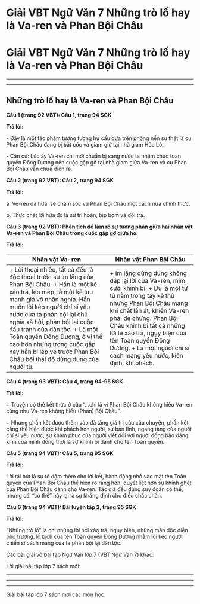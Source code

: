 # Giải VBT Ngữ Văn 7 Những trò lố hay là Va-ren và Phan Bội Châu

# Giải VBT Ngữ Văn 7 Những trò lố hay là Va-ren và Phan Bội Châu

* * *

* * *

## Những trò lố hay là Va-ren và Phan Bội Châu

**Câu 1 (trang 92 VBT): Câu 1, trang 94 SGK**

**Trả lời:**

\- Đây là một tác phẩm tưởng tượng hư cấu dựa trên phông nền sự thật là cụ Phan Bội Châu đang bị bắt cóc và giam giữ tại nhà giam Hỏa Lò.

\- Căn cứ: Lúc ấy Va-ren chỉ mới chuẩn bị sang nước ta nhậm chức toàn quyền Đông Dương nên cuộc gặp gỡ tại nhà giam giữa Va-ren và cụ Phan Bội Châu vẫn chưa diễn ra. 

**Câu 2 (trang 92 VBT): Câu 2, trang 94 SGK**

**Trả lời:**

a. Ve-ren đã hứa: sẽ chăm sóc vụ Phan Bội Châu một cách nửa chính thức. 

b. Thực chất lời hứa đó là sự trì hoãn, bịp bợm và dối trá. 

**Câu 3 (trang 92 VBT): Phân tích để làm rõ sự tương phản giữa hai nhân vật Va-ren và Phan Bội Châu trong cuộc gặp gỡ giữa họ.**

**Trả lời:**

Nhân vật Va-ren | Nhân vật Phan Bội Châu  
---|---  
\+ Lời thoại nhiều, tất cả đều là độc thoại trước sự im lặng của Phan Bội Châu. \+ Hắn là một kẻ xảo trá, lẻo mép, là một kẻ lưu manh giả vờ nhân nghĩa. Hắn muốn lôi kéo người chí sĩ yêu nước của ta phản bội lại chủ nghĩa xã hội, phản bội lại cuộc đấu tranh của dân tộc.  \+ Là một Toàn quyền Đông Dương, ở vị thế cao hơn nhưng trong cuộc gặp này hắn bị lép vé trước Phan Bội Châu bởi thái độ dửng dung của người tù.  | \+ Im lặng dửng dung không đáp lại lời của Va-ren, mỉm cười khinh bỉ. \+ Dù là một tử tù nằm trong tay kẻ thù nhưng Phan Bội Châu mang khí chất lấn át, khiến Va-ren phải dè chừng. Phan Bội Châu khinh bỉ tất cả những lời lẽ xảo trá, ngụy biện của tên Toàn quyền Đông Dương.  \+ Là một người chí sĩ cách mạng yêu nước, kiên định, khí phách.   
  
**Câu 4 (trang 93 VBT): Câu 4, trang 94-95 SGK.**

**Trả lời:**

\+ Truyện có thể kết thức ở câu “…chỉ là vì Phan Bội Châu không hiểu Va-ren cũng như Va-ren không hiểu (Phan) Bội Châu”.

\+ Nhưng phần kết được thêm vào đã tăng giá trị của câu chuyện, phần kết càng thể hiện được khí phách hơn người, sự bản lĩnh, ngang tàng của người chí sĩ yêu nước, sự khâm phục của người viết đối với người đồng bào đáng kính của mình đồng thời là sự khinh bỉ dành cho tên Toàn quyền. 

**Câu 5 (trang 94 VBT): Câu 5, trang 95 SGK**

**Trả lời:**

Lời tái bút là sự tô đậm thêm cho lời kết, hành động nhổ vào mặt tên Toàn quyền của Phan Bội Châu thể hiện rõ ràng hơn, quyết liệt hơn sự khinh ghét của Phan Bội Châu dành cho Va-ren. Tác giả đều dùng suy đoán có thể, nhưng cái “có thể” này lại là sự khẳng định cho điều chắc chắn. 

**Câu 6 (trang 94 VBT): Bài luyện tập 2, trang 95 SGK**

**Trả lời:**

“Những trò lố” là chỉ những lời nói xảo trá, ngụy biện, những màn độc diễn phô trương, lố bịch của tên Toàn quyền Đông Dương nhằm lôi kéo người chiến sĩ cách mạng của ta phản bội lại dân tộc. 

Các bài giải vở bài tập Ngữ Văn lớp 7 (VBT Ngữ Văn 7) khác:

Lời giải bài tập lớp 7 sách mới:

* * *

* * *

* * *

Giải bài tập lớp 7 sách mới các môn học
